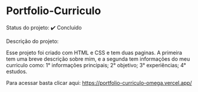 # Portfolio-Curriculo
Status do projeto: ✔️ Concluido

Descrição do projeto:

Esse projeto foi criado com HTML e CSS e tem duas paginas. 
A primeira tem uma breve descrição sobre mim, e a segunda tem informações do meu curriculo como:
1° informações principais;
2° objetivo;
3° experiências;
4° estudos.

Para acessar basta clicar aqui:
https://portfolio-curriculo-omega.vercel.app/
